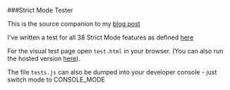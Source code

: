 ###Strict Mode Tester

This is the source companion to my [blog post](http://javascriptweblog.wordpress.com/2011/05/03/javascript-strict-mode/)

I've written a test for all 38 Strict Mode features as defined [here](http://ecma262-5.com/ELS5_HTML.htm#Annex_C)

For the visual test page open `test.html` in your browser. (You can also run the hosted version [here](http://java-script.limewebs.com/strictMode/test_hosted.html)).

The file `tests.js` can also be dumped into your developer console - just switch mode to CONSOLE_MODE
